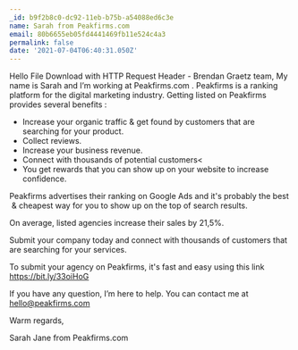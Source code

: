 ```yaml
---
_id: b9f2b8c0-dc92-11eb-b75b-a54088ed6c3e
name: Sarah from Peakfirms.com
email: 80b6655eb05fd4441469fb11e524c4a3
permalink: false
date: '2021-07-04T06:40:31.050Z'
---
```

Hello  File Download with HTTP Request Header - Brendan Graetz team,
My name is Sarah and I’m working at Peakfirms.com .
Peakfirms is a ranking platform for the digital marketing industry.
Getting listed on Peakfirms provides several benefits :
- Increase your organic traffic & get found by customers that are searching for your product.
- Collect reviews.
- Increase your business revenue.
- Connect with thousands of potential customers<
- You get rewards that you can show up on your website to increase confidence.

Peakfirms advertises their ranking on Google Ads and it's probably the best  & cheapest way for you to show up on the top of search results.

On average, listed agencies increase their sales by 21,5%.

Submit your company today and connect with thousands of customers that are searching for your services.

To submit your agency on Peakfirms, it's fast and easy using this link https://bit.ly/33oiHoG

If you have any question, I’m here to help.
You can contact me at hello@peakfirms.com

Warm regards,

Sarah Jane from Peakfirms.com
